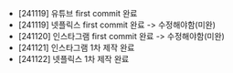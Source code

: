 - [241119]  유튜브 first commit 완료
- [241119]  넷플릭스 first commit 완료 -> 수정해야함(미완)
- [241120]  인스타그램 first commit 완료  -> 수정해야함(미완)
- [241121]  인스타그램 1차 제작 완료
- [241122]  넷플릭스 1차 제작 완료
